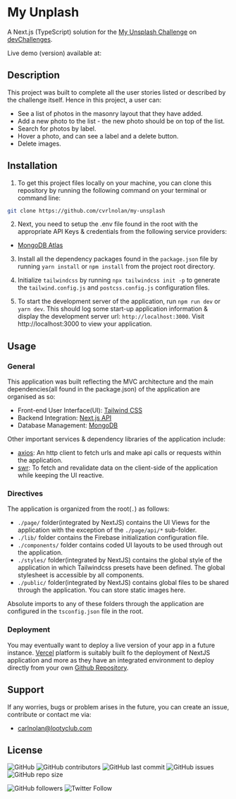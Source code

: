 # My Unplash

A Next.js (TypeScript) solution for the [My Unsplash Challenge](https://devchallenges.io/challenges/rYyhwJAxMfES5jNQ9YsP) on [devChallenges](https://devchallenges.io/).

Live demo (version) available at:

## Description

This project was built to complete all the user stories listed or described by the challenge itself. Hence in this project, a user can:

- See a list of photos in the masonry layout that they have added.
- Add a new photo to the list - the new photo should be on top of the list.
- Search for photos by label.
- Hover a photo, and can see a label and a delete button.
- Delete images.

## Installation

1. To get this project files locally on your machine, you can clone this repository by running the following command on your terminal or command line:

```bash
git clone https://github.com/cvrlnolan/my-unsplash
```

2. Next, you need to setup the .env file found in the root with the appropriate API Keys & credentials from the following service providers:

- [MongoDB Atlas](https://cloud.mongodb.com/)

3. Install all the dependency packages found in the `package.json` file by running `yarn install` or `npm install` from the project root directory.

4. Initialize `tailwindcss` by running `npx tailwindcss init -p` to generate the `tailwind.config.js` and `postcss.config.js` configuration files.

5. To start the development server of the application, run `npm run dev` or `yarn dev`. This should log some start-up application information & display the development server url: `http://localhost:3000`. Visit http://localhost:3000 to view your application.

## Usage

### General

This application was built reflecting the MVC architecture and the main dependencies(all found in the package.json) of the application are organised as so:

- Front-end User Interface(UI): [Tailwind CSS](https://tailwindcss.com/)
- Backend Integration: [Next.js API](https://nextjs.org/docs/api-routes/introduction)
- Database Management: [MongoDB](https://mongodb.com/)

Other important services & dependency libraries of the application include:

- [axios](https://www.npmjs.com/package/axios): An http client to fetch urls and make api calls or requests within the application.
- [swr](https://swr.vercel.app/): To fetch and revalidate data on the client-side of the application while keeping the UI reactive.

### Directives

The application is organized from the root(`.`) as follows:

- `./page/` folder(integrated by NextJS) contains the UI Views for the application with the exception of the `./page/api/*` sub-folder.
- `./lib/` folder contains the Firebase initialization configuration file.
- `./components/` folder contains coded UI layouts to be used through out the application.
- `./styles/` folder(integrated by NextJS) contains the global style of the application in which Tailwindcss presets have been defined. The global stylesheet is accessible by all components.
- `./public/` folder(integrated by NextJS) contains global files to be shared through the application. You can store static images here.

Absolute imports to any of these folders through the application are configured in the `tsconfig.json` file in the root.

### Deployment

You may eventually want to deploy a live version of your app in a future instance. [Vercel](https://vercel.com/) platform is suitably built fo the deployment of NextJS application and more as they have an integrated environment to deploy directly from your own [Github Repository](https://github.com/new).

## Support

If any worries, bugs or problem arises in the future, you can create an issue, contribute or contact me via:

- carlnolan@lootyclub.com

## License

![GitHub](https://img.shields.io/github/license/cvrlnolan/my-unsplash) ![GitHub contributors](https://img.shields.io/github/contributors/cvrlnolan/my-unsplash) ![GitHub last commit](https://img.shields.io/github/last-commit/cvrlnolan/my-unsplash) ![GitHub issues](https://img.shields.io/github/issues/cvrlnolan/my-unsplash) ![GitHub repo size](https://img.shields.io/github/repo-size/cvrlnolan/my-unsplash)

![GitHub followers](https://img.shields.io/github/followers/cvrlnolan?style=social) ![Twitter Follow](https://img.shields.io/twitter/follow/realcarlnolan?style=social)
